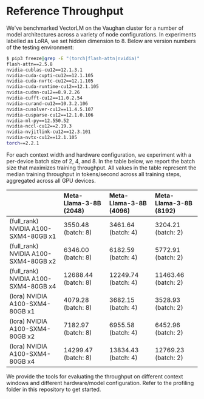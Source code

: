# Reference Throughput

We've benchmarked VectorLM on the Vaughan cluster for a number of model architectures across a variety of node configurations.
In experiments labelled as LoRA, we set hidden dimension to 8. Below are version numbers of the testing environment:

```bash
$ pip3 freeze|grep -E "(torch|flash-attn|nvidia)"
flash-attn==2.5.8
nvidia-cublas-cu12==12.1.3.1
nvidia-cuda-cupti-cu12==12.1.105
nvidia-cuda-nvrtc-cu12==12.1.105
nvidia-cuda-runtime-cu12==12.1.105
nvidia-cudnn-cu12==8.9.2.26
nvidia-cufft-cu12==11.0.2.54
nvidia-curand-cu12==10.3.2.106
nvidia-cusolver-cu12==11.4.5.107
nvidia-cusparse-cu12==12.1.0.106
nvidia-ml-py==12.550.52
nvidia-nccl-cu12==2.19.3
nvidia-nvjitlink-cu12==12.3.101
nvidia-nvtx-cu12==12.1.105
torch==2.2.1
```

For each context width and hardware configuration, we experiment with a per-device batch size of 2, 4, and 8. In the table below, we report the batch size that maximizes training throughput. All values in the table represent the median training throughput in tokens/second across all training steps, aggregated across all GPU devices.

|                                      | Meta-Llama-3-8B (2048) | Meta-Llama-3-8B (4096) | Meta-Llama-3-8B (8192) |
| :----------------------------------- | :--------------------- | :--------------------- | :--------------------- |
| (full_rank) NVIDIA A100-SXM4-80GB x1 | 3550.48 (batch: 8)     | 3461.64 (batch: 4)     | 3204.21 (batch: 2)     |
| (full_rank) NVIDIA A100-SXM4-80GB x2 | 6346.00 (batch: 8)     | 6182.59 (batch: 4)     | 5772.91 (batch: 2)     |
| (full_rank) NVIDIA A100-SXM4-80GB x4 | 12688.44 (batch: 8)    | 12249.74 (batch: 4)    | 11463.46 (batch: 2)    |
| (lora) NVIDIA A100-SXM4-80GB x1      | 4079.28 (batch: 8)     | 3682.15 (batch: 4)     | 3528.93 (batch: 2)     |
| (lora) NVIDIA A100-SXM4-80GB x2      | 7182.97 (batch: 8)     | 6955.58 (batch: 4)     | 6452.96 (batch: 2)     |
| (lora) NVIDIA A100-SXM4-80GB x4      | 14299.47 (batch: 8)    | 13834.43 (batch: 4)    | 12769.23 (batch: 2)    |

We provide the tools for evaluating the throughput on different context windows and different hardware/model configuration. Refer to the profiling folder in this repository to get started.
